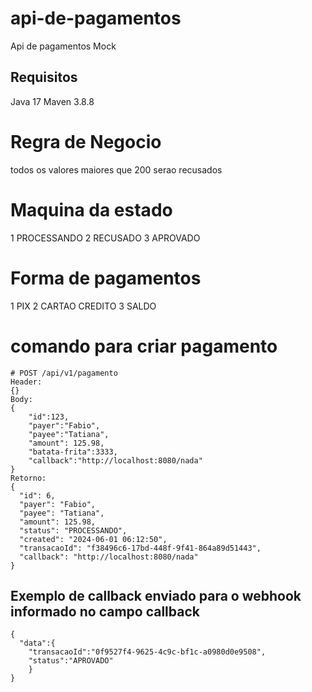 # api-de-pagamentos
Api de pagamentos Mock

## Requisitos
Java 17
Maven 3.8.8


# Regra de Negocio 
todos os valores maiores que 200 serao recusados

# Maquina da estado 
1 PROCESSANDO
2 RECUSADO
3 APROVADO

# Forma de pagamentos
1 PIX
2 CARTAO CREDITO
3 SALDO

# comando para criar pagamento
````
# POST /api/v1/pagamento
Header: 
{}
Body:
{
    "id":123,
    "payer":"Fabio",
    "payee":"Tatiana",
    "amount": 125.98,
    "batata-frita":3333,
    "callback":"http://localhost:8080/nada"
}
Retorno:
{
  "id": 6,
  "payer": "Fabio",
  "payee": "Tatiana",
  "amount": 125.98,
  "status": "PROCESSANDO",
  "created": "2024-06-01 06:12:50",
  "transacaoId": "f38496c6-17bd-448f-9f41-864a89d51443",
  "callback": "http://localhost:8080/nada"
}
````

## Exemplo de callback enviado para o webhook informado no campo callback
````
{
  "data":{
    "transacaoId":"0f9527f4-9625-4c9c-bf1c-a0980d0e9508",
    "status":"APROVADO"
    }
}


````

